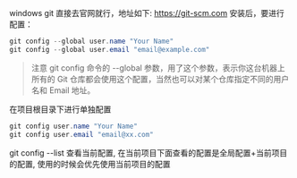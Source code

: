 windows git 直接去官网就行，地址如下:
https://git-scm.com
安装后，要进行配置：
```java
git config --global user.name "Your Name"
git config --global user.email "email@example.com"
```

>注意 git config 命令的 --global 参数，用了这个参数，表示你这台机器上所有的 Git 仓库都会使用这个配置，当然也可以对某个仓库指定不同的用户名和 Email 地址。

在项目根目录下进行单独配置
```java
git config user.name "Your Name"
git config user.email "email@xx.com"
```
git config --list 查看当前配置, 在当前项目下面查看的配置是全局配置+当前项目的配置, 使用的时候会优先使用当前项目的配置
